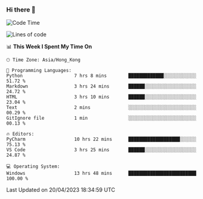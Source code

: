 ### Hi there 👋

<!--
**RoiexLee/RoiexLee** is a ✨ _special_ ✨ repository because its `README.md` (this file) appears on your GitHub profile.

Here are some ideas to get you started:

- 🔭 I’m currently working on ...
- 🌱 I’m currently learning ...
- 👯 I’m looking to collaborate on ...
- 🤔 I’m looking for help with ...
- 💬 Ask me about ...
- 📫 How to reach me: ...
- 😄 Pronouns: ...
- ⚡ Fun fact: ...
-->

<!--START_SECTION:waka-->
![Code Time](http://img.shields.io/badge/Code%20Time-242%20hrs%2056%20mins-blue)

![Lines of code](https://img.shields.io/badge/From%20Hello%20World%20I%27ve%20Written-35.2%20thousand%20lines%20of%20code-blue)

📊 **This Week I Spent My Time On** 

```text
🕑︎ Time Zone: Asia/Hong_Kong

💬 Programming Languages: 
Python                   7 hrs 8 mins        █████████████░░░░░░░░░░░░   51.72 % 
Markdown                 3 hrs 24 mins       ██████░░░░░░░░░░░░░░░░░░░   24.72 % 
HTML                     3 hrs 10 mins       ██████░░░░░░░░░░░░░░░░░░░   23.04 % 
Text                     2 mins              ░░░░░░░░░░░░░░░░░░░░░░░░░   00.29 % 
GitIgnore file           1 min               ░░░░░░░░░░░░░░░░░░░░░░░░░   00.13 % 

🔥 Editors: 
PyCharm                  10 hrs 22 mins      ███████████████████░░░░░░   75.13 % 
VS Code                  3 hrs 25 mins       ██████░░░░░░░░░░░░░░░░░░░   24.87 % 

💻 Operating System: 
Windows                  13 hrs 48 mins      █████████████████████████   100.00 % 
```


 Last Updated on 20/04/2023 18:34:59 UTC
<!--END_SECTION:waka-->
